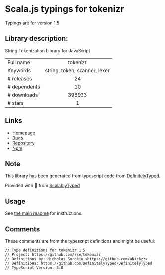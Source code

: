 
# Scala.js typings for tokenizr

Typings are for version 1.5

## Library description:
String Tokenization Library for JavaScript

|                    |                 |
| ------------------ | :-------------: |
| Full name          | tokenizr |
| Keywords           | string, token, scanner, lexer |
| # releases         | 24 |
| # dependents       | 10 |
| # downloads        | 398923 |
| # stars            | 1 |

## Links
- [Homepage](https://github.com/rse/tokenizr)
- [Bugs](https://github.com/rse/tokenizr/issues)
- [Repository](https://github.com/rse/tokenizr)
- [Npm](https://www.npmjs.com/package/tokenizr)
    


## Note
This library has been generated from typescript code from [DefinitelyTyped](https://definitelytyped.org).

Provided with :purple_heart: from [ScalablyTyped](https://github.com/oyvindberg/ScalablyTyped)

## Usage
See [the main readme](../../readme.md) for instructions.

## Comments

These comments are from the typescript definitions and might be useful:
```
// Type definitions for tokenizr 1.5
// Project: https://github.com/rse/tokenizr
// Definitions by: Nicholas Sorokin <https://github.com/aNickzz>
// Definitions: https://github.com/DefinitelyTyped/DefinitelyTyped
// TypeScript Version: 3.0

```


